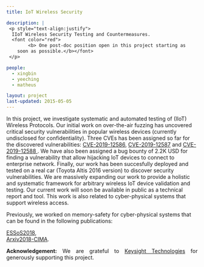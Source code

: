 ```yaml
---
title: IoT Wireless Security

description: |
 <p style="text-align:justify">
  IIoT Wireless Security Testing and Countermeasures.
  <font color="red"> 
		<b> One post-doc position open in this project starting as 
    soon as possible.</b></font>
 </p>

people:
  - xingbin
  - yeeching
  - matheus

layout: project
last-updated: 2015-05-05
---
```

<p style="text-align:justify">

In this project, we investigate systematic and automated testing 
of (IIoT) Wireless Protocols. Our initial work on over-the-air 
fuzzing has uncovered critical security vulnerabilities in popular 
wireless devices (currently undisclosed for confidentiality). Three 
CVEs has been assigned so far for the discovered vulnerabilities: 
<a href="http://cve.mitre.org/cgi-bin/cvename.cgi?name=CVE-2019-12586" target="_blank">CVE-2019-12586</a>, 
<a href="http://cve.mitre.org/cgi-bin/cvename.cgi?name=CVE-2019-12587" target="_blank">CVE-2019-12587</a> and 
<a href="http://cve.mitre.org/cgi-bin/cvename.cgi?name=CVE-2019-12588" target="_blank">CVE-2019-12588 </a>. 
We have also been assigned a bug bounty of 2.2K USD for finding 
a vulnerability that allow hijacking IoT devices to connect to 
enterprise network. Finally, our work has been succesfully deployed 
and tested on a real car (Toyota Altis 2016 version) to discover 
security vulnerabilities. We are massively expanding our work to 
provide a holistic and systematic framework for arbitrary wireless 
IoT device validation and testing. Our current work will soon be 
available in public as a technical report and tool. This work is 
also related to cyber-physical systems that support wireless access. 

Previously, we worked on memory-safety for cyber-physical systems 
that can be found in the following publications: 

<a href="https://doi.org/10.1007/978-3-319-94496-8_2">ESSoS2018</a>,  
<a href="https://arxiv.org/pdf/1809.07477">Arxiv2018-CIMA</a>. 

</p>

<p style="text-align:justify">
<b>Acknowledgement:</b> We are grateful to 
<a href="https://www.keysight.com/us/en/home.html">Keysight Technologies</a> 
for generously supporting this project. 
</p>
